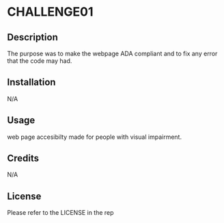 # CHALLENGE01

## Description

The purpose was to make the webpage ADA compliant and to fix any error that the code may had.
## Installation

N/A

## Usage

web page accesibilty made for people with visual impairment.

## Credits

N/A

## License

Please refer to the LICENSE in the rep
